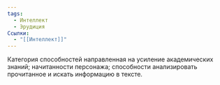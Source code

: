 ```yaml
---
tags:
  - Интеллект
  - Эрудиция
Ссылки:
  - "[[Интеллект]]"
---
```

Категория способностей направленная на усиление академических знаний; начитанности персонажа; способности анализировать прочитанное и искать информацию в тексте.